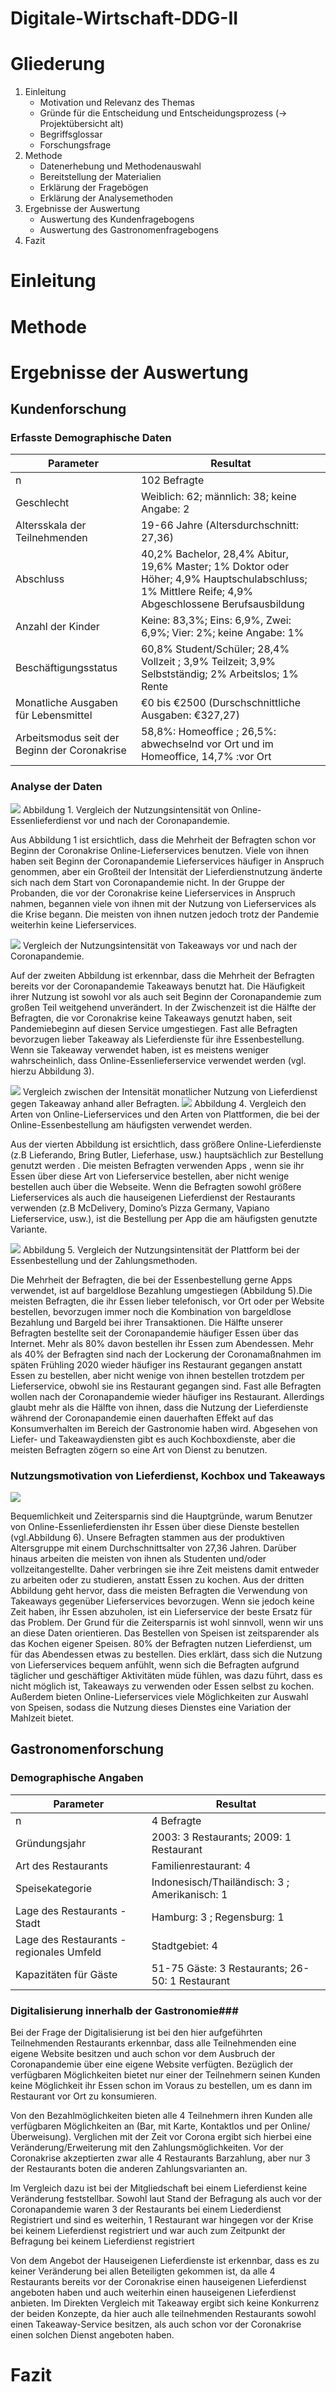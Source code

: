# Digitale-Wirtschaft-DDG-II
# Gliederung
1.  Einleitung
    - Motivation und Relevanz des Themas
    - Gründe für die Entscheidung und Entscheidungsprozess (-> Projektübersicht alt)
    - Begriffsglossar
    - Forschungsfrage
2.  Methode
    - Datenerhebung und Methodenauswahl
    - Bereitstellung der Materialien
    - Erklärung der Fragebögen
    - Erklärung der Analysemethoden
3.  Ergebnisse der Auswertung
    - Auswertung des Kundenfragebogens
    - Auswertung des Gastronomenfragebogens
4.  Fazit

# Einleitung
# Methode
# Ergebnisse der Auswertung
## Kundenforschung

### Erfasste Demographische Daten ###

Parameter | Resultat
--- | ---
n | 102 Befragte
Geschlecht | Weiblich: 62; männlich: 38; keine Angabe: 2
Altersskala der Teilnehmenden | 19-66 Jahre (Altersdurchschnitt: 27,36)
Abschluss | 40,2% Bachelor, 28,4% Abitur, 19,6% Master; 1% Doktor oder Höher; 4,9% Hauptschulabschluss; 1% Mittlere Reife; 4,9% Abgeschlossene Berufsausbildung 
Anzahl der Kinder | Keine: 83,3%; Eins:  6,9%, Zwei: 6,9%; Vier: 2%; keine Angabe: 1%
Beschäftigungsstatus | 60,8% Student/Schüler; 28,4% Vollzeit ; 3,9% Teilzeit; 3,9% Selbstständig; 2% Arbeitslos; 1% Rente
Monatliche Ausgaben für Lebensmittel | €0 bis €2500 (Durschschnittliche Ausgaben: €327,27)
Arbeitsmodus seit der Beginn der Coronakrise | 58,8%: Homeoffice ; 26,5%: abwechselnd vor Ort und im Homeoffice, 14,7% :vor Ort

### Analyse der Daten ###

<img src="Abbildungen/Crn_Knf_Abb_1.png">
Abbildung 1. Vergleich der Nutzungsintensität von Online-Essenlieferdienst vor und nach der Coronapandemie.

Aus Abbildung 1 ist ersichtlich, dass die Mehrheit der Befragten schon vor Beginn der Coronakrise Online-Lieferservices benutzen. Viele von ihnen haben seit Beginn der Coronapandemie Lieferservices häufiger in Anspruch genommen, aber ein Großteil der Intensität der Lieferdienstnutzung änderte sich nach dem Start von Coronapandemie nicht.
In der Gruppe der Probanden, die vor der Coronakrise keine Lieferservices in Anspruch nahmen, begannen viele von ihnen mit der Nutzung von Lieferservices als die Krise begann. 
Die meisten von ihnen nutzen jedoch trotz der Pandemie weiterhin keine Lieferservices.


<img src="Abbildungen/Crn_Knf_Abb_2.png">
Vergleich der Nutzungsintensität von Takeaways vor und nach der Coronapandemie.

Auf der zweiten Abbildung ist erkennbar, dass die Mehrheit der Befragten bereits vor der Coronapandemie Takeaways benutzt hat. Die Häufigkeit ihrer Nutzung ist sowohl vor als auch seit Beginn der Coronapandemie zum großen Teil weitgehend unverändert. In der Zwischenzeit ist die Hälfte der Befragten, die vor Coronakrise keine Takeaways genutzt haben, seit Pandemiebeginn auf diesen Service umgestiegen. Fast alle Befragten bevorzugen lieber Takeaway als Lieferdienste für ihre Essenbestellung. Wenn sie Takeaway verwendet haben, ist es meistens weniger wahrscheinlich, dass Online-Essenlieferservice verwendet werden (vgl. hierzu Abbildung 3).

<img src="Abbildungen/Crn_Knf_Abb_3.png">
Vergleich zwischen der Intensität monatlicher Nutzung von Lieferdienst gegen Takeaway anhand aller Befragten.



<img src="Abbildungen/Crn_Knf_Abb_4.png">
Abbildung 4. Vergleich den Arten von Online-Lieferservices und den Arten von Plattformen, die bei der Online-Essenbestellung am häufigsten verwendet werden.


Aus der vierten Abbildung ist ersichtlich, dass größere Online-Lieferdienste (z.B Lieferando, Bring Butler, Lieferhase, usw.) hauptsächlich zur Bestellung genutzt werden . Die meisten Befragten verwenden  Apps , wenn sie ihr Essen über diese Art von Lieferservice bestellen, aber nicht wenige bestellen auch über die Webseite. Wenn die Befragten  sowohl größere Lieferservices als auch die hauseigenen Lieferdienst der Restaurants verwenden (z.B McDelivery, Domino’s Pizza Germany, Vapiano Lieferservice, usw.), ist die Bestellung per App die am häufigsten genutzte Variante.


<img src="Abbildungen/Crn_Knf_Abb_5.png">
Abbildung 5. Vergleich der Nutzungsintensität der Plattform bei der Essenbestellung und der Zahlungsmethoden.


Die Mehrheit der Befragten, die bei der Essenbestellung gerne Apps verwendet, ist auf bargeldlose Bezahlung umgestiegen (Abbildung 5).Die meisten Befragten, die ihr Essen lieber telefonisch, vor Ort oder per Website bestellen, bevorzugen immer noch die Kombination von bargeldlose Bezahlung und Bargeld bei ihrer Transaktionen.
Die Hälfte unserer Befragten bestellte seit der Coronapandemie häufiger Essen über das Internet. Mehr als 80% davon bestellen ihr Essen zum Abendessen. Mehr als 40% der Befragten sind nach der Lockerung der Coronamaßnahmen im späten Frühling 2020 wieder häufiger ins Restaurant gegangen anstatt Essen zu bestellen, aber nicht wenige von ihnen bestellen trotzdem  per Lieferservice, obwohl sie ins Restaurant gegangen sind. Fast alle Befragten wollen nach der Coronapandemie wieder häufiger ins Restaurant. Allerdings glaubt mehr als die Hälfte von ihnen, dass die Nutzung der Lieferdienste während der Coronapandemie einen dauerhaften Effekt auf das Konsumverhalten im Bereich der Gastronomie haben wird. Abgesehen von Liefer- und Takeawaydiensten gibt es auch Kochboxdienste, aber die meisten  Befragten zögern so eine Art von Dienst zu benutzen.

### Nutzungsmotivation von Lieferdienst, Kochbox und Takeaways ###

<img src="Abbildungen/Crn_Knf_Abb_6.png">

Bequemlichkeit und Zeitersparnis sind die Hauptgründe, warum Benutzer von Online-Essenlieferdiensten ihr Essen über diese Dienste bestellen (vgl.Abbildung 6). Unsere Befragten stammen aus der produktiven Altersgruppe mit einem Durchschnittsalter von 27,36 Jahren. Darüber hinaus arbeiten die meisten von ihnen als Studenten und/oder vollzeitangestellte. Daher verbringen sie ihre Zeit meistens damit  entweder zu arbeiten oder zu studieren, anstatt Essen zu kochen. Aus der dritten Abbildung geht hervor, dass die meisten Befragten die Verwendung von Takeaways gegenüber Lieferservices bevorzugen. Wenn sie jedoch keine Zeit haben, ihr Essen abzuholen, ist ein Lieferservice der beste Ersatz für das Problem. Der Grund für die Zeitersparnis ist wohl sinnvoll, wenn wir uns an diese Daten orientieren. Das Bestellen von Speisen ist zeitsparender als das Kochen  eigener Speisen. 80% der Befragten nutzen Lieferdienst, um für das  Abendessen etwas zu bestellen. Dies erklärt, dass sich die Nutzung von Lieferservices bequem anfühlt, wenn sich die Befragten aufgrund täglicher und geschäftiger Aktivitäten müde fühlen, was dazu führt, dass es nicht möglich ist, Takeaways zu verwenden oder Essen selbst zu kochen. Außerdem bieten Online-Lieferservices viele Möglichkeiten zur Auswahl von Speisen, sodass die Nutzung dieses Dienstes eine Variation der Mahlzeit bietet.






## Gastronomenforschung ##
### Demographische Angaben ###
Parameter | Resultat
--- | ---
n | 4 Befragte
Gründungsjahr | 2003: 3 Restaurants; 2009: 1 Restaurant
Art des Restaurants | Familienrestaurant: 4
Speisekategorie | Indonesisch/Thailändisch: 3 ; Amerikanisch: 1 
Lage des Restaurants - Stadt | Hamburg: 3 ; Regensburg: 1 
Lage des Restaurants - regionales Umfeld | Stadtgebiet: 4
Kapazitäten für Gäste | 51-75 Gäste: 3 Restaurants; 26-50: 1 Restaurant

### Digitalisierung innerhalb der Gastronomie### 

Bei der Frage der Digitalisierung ist bei den hier aufgeführten Teilnehmenden Restaurants erkennbar, dass alle Teilnehmenden eine eigene Website besitzen und auch schon vor dem Ausbruch der Coronapandemie über eine eigene Website verfügten. Bezüglich der verfügbaren Möglichkeiten bietet nur einer der Teilnehmern seinen Kunden keine Möglichkeit ihr Essen schon im Voraus zu bestellen, um es dann im Restaurant vor Ort zu konsumieren.

Von den Bezahlmöglichkeiten bieten alle 4 Teilnehmern ihren Kunden alle verfügbaren Möglichkeiten an (Bar, mit Karte, Kontaktlos und per Online/Überweisung). Verglichen mit der Zeit vor Corona ergibt sich hierbei eine Veränderung/Erweiterung mit den Zahlungsmöglichkeiten. Vor der Coronakrise akzeptierten zwar alle 4 Restaurants Barzahlung, aber nur 3 der Restaurants boten die anderen Zahlungsvarianten an.


Im Vergleich dazu ist bei der Mitgliedschaft bei einem Lieferdienst keine Veränderung feststellbar. Sowohl laut Stand der Befragung als auch vor der Coronapandemie waren 3 der Restaurants bei einem Liederdienst Registriert und sind es weiterhin, 1 Restaurant war hingegen vor der Krise bei keinem Lieferdienst registriert und war auch zum Zeitpunkt der Befragung bei keinem Lieferdienst registriert

Von dem Angebot der Hauseigenen Lieferdienste ist erkennbar, dass es zu keiner Veränderung bei allen Beteiligten gekommen ist, da alle 4 Restaurants bereits vor der Coronakrise einen hauseigenen Lieferdienst angeboten haben und auch weiterhin einen hauseigenen Lieferdienst anbieten.
Im Direkten Vergleich mit Takeaway ergibt sich keine Konkurrenz der beiden Konzepte, da hier auch alle teilnehmenden Restaurants sowohl einen Takeaway-Service besitzen, als auch schon vor der Coronakrise einen solchen Dienst angeboten haben.




# Fazit

